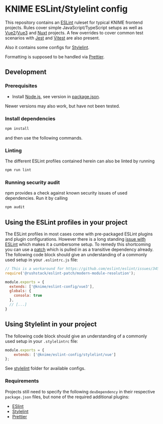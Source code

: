 # KNIME ESLint/Stylelint config

This repository contains an [ESLint] ruleset for typical KNIME frontend projects. Rules cover simple
JavaScript/TypeScript setups as well as [Vue2]/[Vue3] and [Nuxt] projects. A few overrides to cover common test
scenarios with [Jest] and [Vitest] are also present.

Also it contains some configs for [Stylelint].

Formatting is supposed to be handled via [Prettier].

## Development

### Prerequisites

* Install [Node.js][node], see version in [package.json](package.json).

Newer versions may also work, but have not been tested.

### Install dependencies

```sh
npm install
```

and then use the following commands.

### Linting

The different ESLint profiles contained herein can also be linted by running

```sh
npm run lint
```

### Running security audit

npm provides a check against known security issues of used dependencies. Run it by calling

```sh
npm audit
```

## Using the ESLint profiles in your project

The ESLint profiles in most cases come with pre-packaged ESLint plugins and plugin configurations. However there is a
long standing [issue with ESLint](https://github.com/eslint/eslint/issues/3458) which makes it a cumbersome setup.
To remedy this shortcoming you can use a [patch](https://www.npmjs.com/package/@rushstack/eslint-patch) which is pulled
in as a transitive dependency already. The following code block should give an understanding of a commonly used setup
in your `.eslintrc.js` file:

```js
// This is a workaround for https://github.com/eslint/eslint/issues/3458
require('@rushstack/eslint-patch/modern-module-resolution');

module.exports = {
  extends: ['@knime/eslint-config/vue3'],
  globals: {
    consola: true
  },
  // [...]
}
```


## Using Stylelint in your project

The following code block should give an understanding of a commonly used setup in your `.stylelintrc` file:

```js
module.exports = {
    extends: ['@knime/eslint-config/stylelint/vue']
};
```

See [stylelint](stylelint) folder for available configs.


### Requirements

Projects still need to specify the following `devDependency` in their respective `package.json` files, but none of the required additional plugins:
- [ESlint]
- [Stylelint]
- [Prettier]


[node]: https://knime-com.atlassian.net/wiki/spaces/SPECS/pages/905281540/Node.js+Installation
[ESLint]: https://eslint.org/
[Stylelint]: https://stylelint.io/
[Prettier]: https://prettier.io/
[Vue2]: https://v2.vuejs.org/
[Vue3]: https://vuejs.org/
[Nuxt]: https://nuxtjs.org/
[Jest]: https://jestjs.io/en
[Vitest]: https://vitest.dev/
